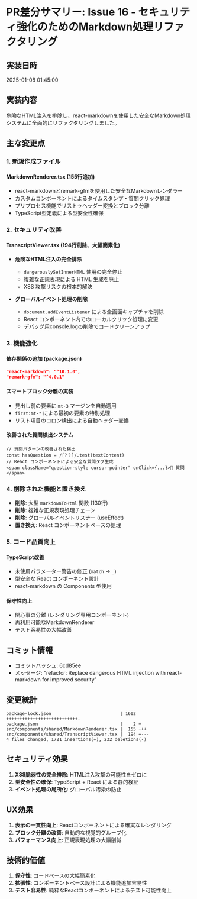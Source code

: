 # PR差分サマリー: Issue 16 - セキュリティ強化のためのMarkdown処理リファクタリング

## 実装日時
2025-01-08 01:45:00

## 実装内容
危険なHTML注入を排除し、react-markdownを使用した安全なMarkdown処理システムに全面的にリファクタリングしました。

## 主な変更点

### 1. 新規作成ファイル
#### MarkdownRenderer.tsx (155行追加)
- react-markdownとremark-gfmを使用した安全なMarkdownレンダラー
- カスタムコンポーネントによるタイムスタンプ・質問クリック処理
- プリプロセス機能でリスト→ヘッダー変換とブロック分離
- TypeScript型定義による型安全性確保

### 2. セキュリティ改善
#### TranscriptViewer.tsx (194行削除、大幅簡素化)
- **危険なHTML注入の完全排除**
  - `dangerouslySetInnerHTML` 使用の完全停止
  - 複雑な正規表現による HTML 生成を廃止
  - XSS 攻撃リスクの根本的解決

- **グローバルイベント処理の削除**
  - `document.addEventListener` による全画面キャプチャを削除
  - React コンポーネント内でのローカルクリック処理に変更
  - デバッグ用console.logの削除でコードクリーンアップ

### 3. 機能強化
#### 依存関係の追加 (package.json)
```json
"react-markdown": "^10.1.0",
"remark-gfm": "^4.0.1"
```

#### スマートブロック分離の実装
- 見出し前の要素に `mt-3` マージンを自動適用
- `first:mt-*` による最初の要素の特別処理
- リスト項目のコロン検出による自動ヘッダー変換

#### 改善された質問検出システム
```tsx
// 質問パターンの改善された検出
const hasQuestion = /[?？]/.test(textContent)
// React コンポーネントによる安全な質問タグ生成
<span className="question-style cursor-pointer" onClick={...}>💬 質問</span>
```

### 4. 削除された機能と置き換え
- **削除**: 大型 `markdownToHtml` 関数 (130行)
- **削除**: 複雑な正規表現処理チェーン
- **削除**: グローバルイベントリスナー (useEffect)
- **置き換え**: React コンポーネントベースの処理

### 5. コード品質向上
#### TypeScript改善
- 未使用パラメーター警告の修正 (`match` → `_`)
- 型安全な React コンポーネント設計
- react-markdown の Components 型使用

#### 保守性向上
- 関心事の分離 (レンダリング専用コンポーネント)
- 再利用可能なMarkdownRenderer
- テスト容易性の大幅改善

## コミット情報
- コミットハッシュ: 6cd85ee
- メッセージ: "refactor: Replace dangerous HTML injection with react-markdown for improved security"

## 変更統計
```
package-lock.json                          | 1602 +++++++++++++++++++++++++++-
package.json                               |    2 +
src/components/shared/MarkdownRenderer.tsx |  155 +++
src/components/shared/TranscriptViewer.tsx |  194 +---
4 files changed, 1721 insertions(+), 232 deletions(-)
```

## セキュリティ効果
1. **XSS脆弱性の完全排除**: HTML注入攻撃の可能性をゼロに
2. **型安全性の確保**: TypeScript + React による静的検証
3. **イベント処理の局所化**: グローバル汚染の防止

## UX効果  
1. **表示の一貫性向上**: Reactコンポーネントによる確実なレンダリング
2. **ブロック分離の改善**: 自動的な視覚的グループ化
3. **パフォーマンス向上**: 正規表現処理の大幅削減

## 技術的価値
1. **保守性**: コードベースの大幅簡素化
2. **拡張性**: コンポーネントベース設計による機能追加容易性
3. **テスト容易性**: 純粋なReactコンポーネントによるテスト可能性向上